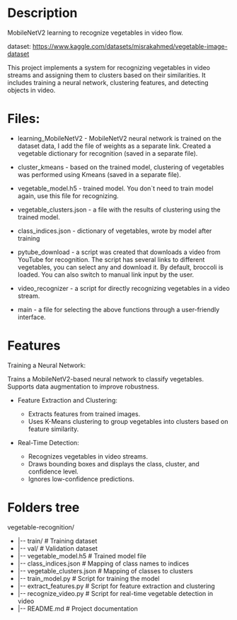 # Description
MobileNetV2 learning to recognize vegetables in video flow.

dataset: https://www.kaggle.com/datasets/misrakahmed/vegetable-image-dataset 

This project implements a system for recognizing vegetables in video streams and assigning them to clusters based on their similarities. It includes training a neural network, clustering features, and detecting objects in video.

# Files:

- learning_MobileNetV2 - MobileNetV2 neural network is trained on the dataset data, I add the file of weights as a separate link.
Created a vegetable dictionary for recognition (saved in a separate file).

- cluster_kmeans - based on the trained model, clustering of vegetables was performed using Kmeans (saved in a separate file).
  
- vegetable_model.h5 - trained model. You don`t need to train model again, use this file for recognizing.

- vegetable_clusters.json - a file with the results of clustering using the trained model.

- class_indices.json - dictionary of vegetables, wrote by model after training

- pytube_download - a script was created that downloads a video from YouTube for recognition. The script has several links to different vegetables, you can select any and download it. By default, broccoli is loaded. You can also switch to manual link input by the user.

- video_recognizer - a script for directly recognizing vegetables in a video stream.

- main - a file for selecting the above functions through a user-friendly interface.

# Features

Training a Neural Network:

Trains a MobileNetV2-based neural network to classify vegetables.
Supports data augmentation to improve robustness.

- Feature Extraction and Clustering:
  - Extracts features from trained images.
  - Uses K-Means clustering to group vegetables into clusters based on feature similarity.

- Real-Time Detection:
  - Recognizes vegetables in video streams.
  - Draws bounding boxes and displays the class, cluster, and confidence level.
  - Ignores low-confidence predictions.

# Folders tree
vegetable-recognition/
- |-- train/                 # Training dataset
- |-- val/                   # Validation dataset
- |-- vegetable_model.h5     # Trained model file
- |-- class_indices.json     # Mapping of class names to indices
- |-- vegetable_clusters.json # Mapping of classes to clusters
- |-- train_model.py         # Script for training the model
- |-- extract_features.py    # Script for feature extraction and clustering
- |-- recognize_video.py     # Script for real-time vegetable detection in video
- |-- README.md              # Project documentation
